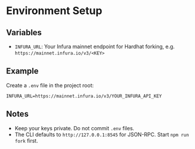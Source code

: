 # Environment Setup

## Variables
- `INFURA_URL`: Your Infura mainnet endpoint for Hardhat forking, e.g. `https://mainnet.infura.io/v3/<KEY>`

## Example
Create a `.env` file in the project root:

```
INFURA_URL=https://mainnet.infura.io/v3/YOUR_INFURA_API_KEY
```

## Notes
- Keep your keys private. Do not commit `.env` files.
- The CLI defaults to `http://127.0.0.1:8545` for JSON-RPC. Start `npm run fork` first. 